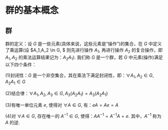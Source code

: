 # 群的基本概念

## 群

群的定义：设 $G$ 是一些元素(具体来说，这些元素是“操作”)的集合，在 $G$ 中定义了乘运算(设 $A_1,A_2 \in G, $ 则先进行操作 $A_1$, 再进行操作 $A_2$ 的复合操作，即 $A_1,A_2$ 的乘法运算结果记为：$A_2A_1$). 我们称 $G$ 是一个群，若 $G$ 中元素(操作)满足以下四个条件：

(1)封闭性：$G$ 是一个非空集合，其在乘法下满足封闭性，即：$\forall A_1,A_2\in G,A_2A_1 \in G$

(2)结合律：$\forall A_1,A_2,A_3\in G,A_3(A_2A_1)=A_3(A_2A_1)$

(3)有唯一单位元素 $e,$ 使得对 $\forall A\in G,$ 有：$eA=Ae=A$

(4)对 $\forall A\in G,$ 存在唯一的 $A^{-1}\in G,$ 使得：$AA^{-1}=A^{-1}A=e.$ 其中，$A^{-1}$ 称为 $A$ 的逆.  